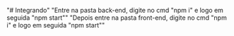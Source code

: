 "# Integrando" 
"Entre na pasta back-end, digite no cmd "npm i" e logo em seguida "npm start"" 
"Depois entre na pasta front-end, digite no cmd "npm i" e logo em seguida "npm start""
